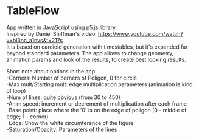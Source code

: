 # TableFlow

App written in JavaScript using p5.js library.  
Inspired by Daniel Shiffman's video: https://www.youtube.com/watch?v=bl3nc_a1nvs&t=217s  
It is based on cardioid generation with timestables, but it's expanded far beyond standard parameters. The app allows to change geometry, animation params and look of the results, to create best looking results.
  
Short note about options in the app:  
-Corners: Number of corners of Poligon, 0 for circle  
-Max mult/Starting mult: edge multiplication parameters (animation is kind of loop)  
-Num of lines: quite obvious  (from 30 to 450)  
-Anim speed: increment or decrement of multiplication after each frame  
-Base point: place where the '0' is on the edge of poligon (0 - middle of edge; 1 - corner)  
-Edge: Show the white circumference of the figure  
-Saturation/Opacity: Parameters of the lines  
